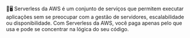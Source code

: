 🚫🖥️ Serverless da AWS é um conjunto de serviços que permitem executar aplicações sem se preocupar com a gestão de servidores, escalabilidade ou disponibilidade. Com Serverless da AWS, você paga apenas pelo que usa e pode se concentrar na lógica do seu código.